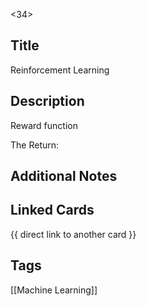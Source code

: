 <34>

## Title
Reinforcement Learning 

## Description
Reward function

The Return: 


## Additional Notes

## Linked Cards
{{ direct link to another card }}

## Tags
[[Machine Learning]] 
